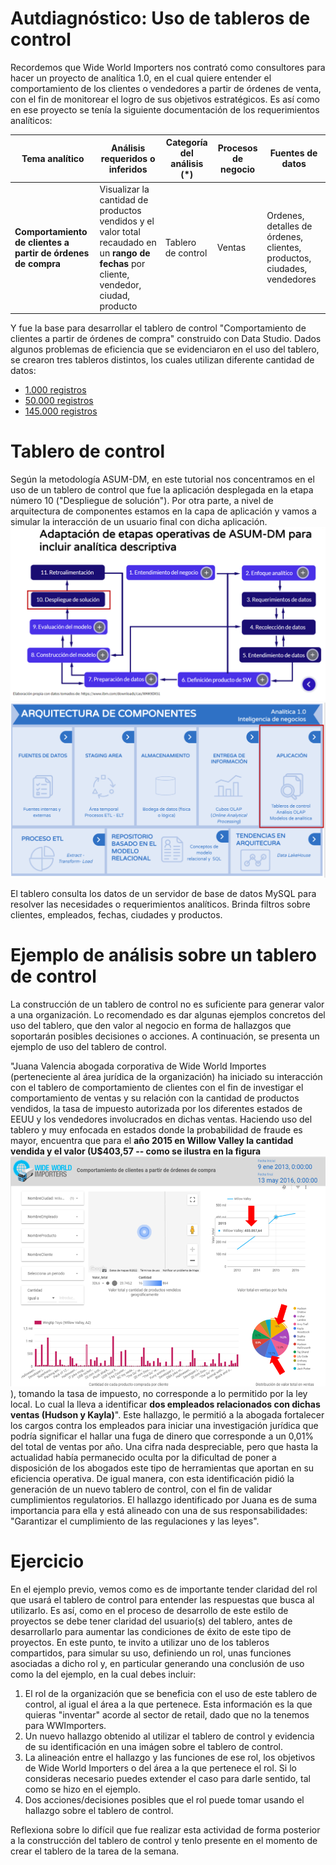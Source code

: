 # Autdiagnóstico: Uso de tableros de control
Recordemos que Wide World Importers nos contrató como consultores para hacer un proyecto de analítica 1.0, en el cual quiere entender el comportamiento de los clientes o vendedores a partir de órdenes de venta, con el fin de monitorear el logro de sus objetivos estratégicos. Es así como en ese proyecto se tenía la siguiente documentación de los requerimientos analíticos:

| **Tema analítico**                                               | **Análisis requeridos o inferidos**                                                                                                       | **Categoría del análisis (\*)** | **Procesos de negocio** | **Fuentes de datos**                                                    |
| ---------------------------------------------------------------- | ----------------------------------------------------------------------------------------------------------------------------------------- | ------------------------------- | ----------------------- | ----------------------------------------------------------------------- |
| **Comportamiento de clientes a partir de órdenes** **de compra** | Visualizar la cantidad de productos vendidos y el valor total recaudado en un **rango de fechas** por cliente, vendedor, ciudad, producto | Tablero de control              | Ventas                  | Ordenes, detalles de órdenes, clientes, productos, ciudades, vendedores |
 
 Y fue la base para desarrollar el tablero de control "Comportamiento de clientes a partir de órdenes de compra" construido con Data Studio. Dados algunos problemas de eficiencia que se evidenciaron en el uso del tablero, se crearon tres tableros distintos, los cuales utilizan diferente cantidad de datos: 

- [1.000 registros](https://datastudio.google.com/reporting/1b8e432d-3d2d-4f8b-8174-30f992f72dae)
- [50.000 registros](https://datastudio.google.com/reporting/2972ff51-1887-4a12-8df1-2ac6891e5699)
- [145.000 registros](https://datastudio.google.com/reporting/9321febb-c8c7-4b0b-94ac-45a82f8b2ba5)

[^1]: Caso inspirado en: [https://docs.microsoft.com/en-us/sql/samples/wide-world-importers-what-is?view=sql-server-ver15](https://docs.microsoft.com/en-us/sql/samples/wide-world-importers-what-is?view=sql-server-ver15)

# Tablero de control

Según la metodología ASUM-DM, en este tutorial nos concentramos en el uso de un tablero de control que fue la aplicación desplegada en la etapa número 10 (&quot;Despliegue de solución&quot;). Por otra parte, a nivel de arquitectura de componentes estamos en la capa de aplicación y vamos a simular la interacción de un usuario final con dicha aplicación.
![](./img/S1usotablerosImg1.png)
![](./img/S1usotablerosImg2.png)

El tablero consulta los datos de un servidor de base de datos MySQL para resolver las necesidades o requerimientos analíticos. Brinda filtros sobre clientes, empleados, fechas, ciudades y productos.

# Ejemplo de análisis sobre un tablero de control

La construcción de un tablero de control no es suficiente para generar valor a una organización. Lo recomendado es dar algunas ejemplos concretos del uso del tablero, que den valor al negocio en forma de hallazgos que soportarán posibles decisiones o acciones. A continuación, se presenta un ejemplo de uso del tablero de control.

"Juana Valencia  abogada corporativa de Wide World Importes (perteneciente al área jurídica de la organización) ha iniciado su interacción con el tablero de comportamiento de clientes con el fin de investigar el comportamiento de ventas y su relación con la cantidad de productos vendidos, la tasa de impuesto autorizada por los diferentes estados de EEUU y los vendedores involucrados en dichas ventas. Haciendo uso del tablero y muy enfocada en estados donde la probabilidad de fraude es mayor, encuentra que para el **año 2015 en Willow Valley la cantidad vendida y el valor (U$403,57 -- como se ilustra en la figura ![](./img/S1usotablerosHallazgo.png)**), tomando la tasa de impuesto, no corresponde a lo permitido por la ley local. Lo cual la lleva a identificar **dos empleados relacionados con dichas ventas (Hudson y Kayla)**". Este hallazgo, le permitió a la abogada fortalecer los cargos contra los empleados para iniciar una investigación jurídica que podría significar el hallar una fuga de dinero que corresponde a un 0,01% del total de ventas por año. Una cifra nada despreciable, pero que hasta la actualidad había permanecido oculta por la dificultad de poner a disposición de los abogados este tipo de herramientas que aportan en su eficiencia operativa. De igual manera, con esta identificación pidió la generación de un nuevo tablero de control, con el fin de validar cumplimientos regulatorios. El hallazgo identificado por Juana es de suma importancia para ella y está alineado con una de sus responsabilidades:  "Garantizar el cumplimiento de las regulaciones y las leyes". 

# Ejercicio
En el ejemplo previo, vemos como es de importante tender claridad del rol que usará el tablero de control para entender las respuestas que busca al utilizarlo. Es así, como en el proceso de desarrollo de este estilo de proyectos se debe tener claridad del usuario(s) del tablero, antes de desarrollarlo  para aumentar las condiciones de éxito de este tipo de proyectos. En este punto, te invito a utilizar uno de los tableros compartidos, para simular su uso, definiendo un rol, unas funciones asociadas a dicho rol y, en particular generando una conclusión  de uso como la del ejemplo, en la cual debes incluir:

1. El rol de la organización que se beneficia con el uso de este tablero de control, al igual el área a la que pertenece. Esta información es la que quieras "inventar" acorde al sector de retail, dado que no la tenemos para WWImporters.
2. Un nuevo hallazgo obtenido al utilizar el tablero de control y evidencia de su identificación en una imágen sobre el tablero de control.
3. La alineación entre el hallazgo y las funciones de ese rol, los objetivos de Wide World Importers o del área a la que pertenece el rol. Si lo consideras necesario puedes extender el caso para darle sentido, tal como se hizo en el ejemplo.
4. Dos acciones/decisiones posibles que el rol puede tomar usando el hallazgo sobre el tablero de control.

Reflexiona sobre lo difícil que fue realizar esta actividad de forma posterior a la construcción del tablero de control y tenlo presente en el momento de crear el tablero de la tarea de la semana.

